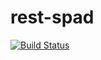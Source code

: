 # rest-spad

[![Build Status](https://travis-ci.org/Patrolfr/rest-spad.svg?branch=%23spad%2Fdevelopment%2Ftravis-ci)](https://travis-ci.org/Patrolfr/rest-spad)
